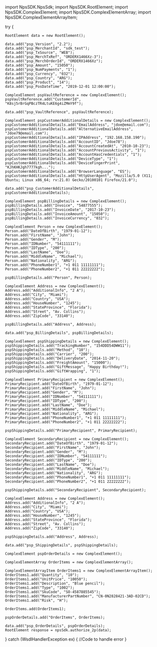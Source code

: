 import NpsSDK.NpsSdk;
import NpsSDK.RootElement;
import NpsSDK.ComplexElement;
import NpsSDK.ComplexElementArray;
import NpsSDK.ComplexElementArrayItem;

try {

    RootElement data = new RootElement();

    data.add("psp_Version", "2.2");
    data.add("psp_MerchantId", "sdk_test");
    data.add("psp_TxSource", "WEB");
    data.add("psp_MerchTxRef", "ORDERX1466Xz-3");
    data.add("psp_MerchOrderId", "ORDERX1466Xz");
    data.add("psp_Amount", "15050");
    data.add("psp_NumPayments", "1");
    data.add("psp_Currency", "032");
    data.add("psp_Country", "ARG");
    data.add("psp_Product", "14");
    data.add("psp_PosDateTime", "2019-12-01 12:00:00");

    ComplexElement pspVaultReference = new ComplexElement();
    pspVaultReference.add("CustomerId", "K8sj5rBrGqPBczTR4LtuKE6g4iZMmY9f");

    data.add("psp_VaultReference", pspVaultReference);

    ComplexElement pspCustomerAdditionalDetails = new ComplexElement();
    pspCustomerAdditionalDetails.add("EmailAddress", "jdoe@email.com");
    pspCustomerAdditionalDetails.add("AlternativeEmailAddress", "Jdoe79@email.com");
    pspCustomerAdditionalDetails.add("IPAddress", "192.168.158.190");
    pspCustomerAdditionalDetails.add("AccountID", "Jdoe78");
    pspCustomerAdditionalDetails.add("AccountCreatedAt", "2010-10-23");
    pspCustomerAdditionalDetails.add("AccountPreviousActivity", "1");
    pspCustomerAdditionalDetails.add("AccountHasCredentials", "1");
    pspCustomerAdditionalDetails.add("DeviceType", "1");
    pspCustomerAdditionalDetails.add("DeviceFingerPrint", "KJhKHKJgh7777kgh...");
    pspCustomerAdditionalDetails.add("BrowserLanguage", "ES");
    pspCustomerAdditionalDetails.add("HttpUserAgent", "Mozilla/5.0 (X11; Ubuntu; Linux x86_64; rv:21.0) Gecko/20100101 Firefox/21.0");

    data.add("psp_CustomerAdditionalDetails", pspCustomerAdditionalDetails);

    ComplexElement pspBillingDetails = new ComplexElement();
    pspBillingDetails.add("Invoice", "54877555");
    pspBillingDetails.add("InvoiceDate", "2017-10-23");
    pspBillingDetails.add("InvoiceAmount", "15050");
    pspBillingDetails.add("InvoiceCurrency", "032");

    ComplexElement Person = new ComplexElement();
    Person.add("DateOfBirth", "1979-01-12");
    Person.add("FirstName", "John");
    Person.add("Gender", "M");
    Person.add("IDNumber", "54111111");
    Person.add("IDType", "200");
    Person.add("LastName", "Doe");
    Person.add("MiddleName", "Michael");
    Person.add("Nationality", "ARG");
    Person.add("PhoneNumber1", "+1 011 11111111");
    Person.add("PhoneNumber2", "+1 011 22222222");

    pspBillingDetails.add("Person", Person);

    ComplexElement Address = new ComplexElement();
    Address.add("AdditionalInfo", "2 A");
    Address.add("City", "Miami");
    Address.add("Country", "USA");
    Address.add("HouseNumber", "1245");
    Address.add("StateProvince", "Florida");
    Address.add("Street", "Av. Collins");
    Address.add("ZipCode", "33140");

    pspBillingDetails.add("Address", Address);

    data.add("psp_BillingDetails", pspBillingDetails);

    ComplexElement pspShippingDetails = new ComplexElement();
    pspShippingDetails.add("TrackingNumber", "154DDD54DWW11");
    pspShippingDetails.add("Method", "10");
    pspShippingDetails.add("Carrier", "200");
    pspShippingDetails.add("DeliveryDate", "2014-11-20");
    pspShippingDetails.add("FreightAmount", "15000");
    pspShippingDetails.add("GiftMessage", "Happy Birthday!");
    pspShippingDetails.add("GiftWrapping", "1");

    ComplexElement PrimaryRecipient = new ComplexElement();
    PrimaryRecipient.add("DateOfBirth", "1979-01-12");
    PrimaryRecipient.add("FirstName", "John");
    PrimaryRecipient.add("Gender", "M");
    PrimaryRecipient.add("IDNumber", "54111111");
    PrimaryRecipient.add("IDType", "200");
    PrimaryRecipient.add("LastName", "Doe");
    PrimaryRecipient.add("MiddleName", "Michael");
    PrimaryRecipient.add("Nationality", "ARG");
    PrimaryRecipient.add("PhoneNumber1", "+1 011 11111111");
    PrimaryRecipient.add("PhoneNumber2", "+1 011 22222222");

    pspShippingDetails.add("PrimaryRecipient", PrimaryRecipient);

    ComplexElement SecondaryRecipient = new ComplexElement();
    SecondaryRecipient.add("DateOfBirth", "1979-01-12");
    SecondaryRecipient.add("FirstName", "John");
    SecondaryRecipient.add("Gender", "M");
    SecondaryRecipient.add("IDNumber", "54111111");
    SecondaryRecipient.add("IDType", "200");
    SecondaryRecipient.add("LastName", "Doe");
    SecondaryRecipient.add("MiddleName", "Michael");
    SecondaryRecipient.add("Nationality", "ARG");
    SecondaryRecipient.add("PhoneNumber1", "+1 011 11111111");
    SecondaryRecipient.add("PhoneNumber2", "+1 011 22222222");

    pspShippingDetails.add("SecondaryRecipient", SecondaryRecipient);

    ComplexElement Address = new ComplexElement();
    Address.add("AdditionalInfo", "2 A");
    Address.add("City", "Miami");
    Address.add("Country", "USA");
    Address.add("HouseNumber", "1245");
    Address.add("StateProvince", "Florida");
    Address.add("Street", "Av. Collins");
    Address.add("ZipCode", "33140");

    pspShippingDetails.add("Address", Address);

    data.add("psp_ShippingDetails", pspShippingDetails);

    ComplexElement pspOrderDetails = new ComplexElement();

    ComplexElementArray OrderItems = new ComplexElementArray();

    ComplexElementArrayItem OrderItems1 = new ComplexElementArrayItem();
    OrderItems1.add("Quantity", "10");
    OrderItems1.add("UnitPrice", "10050");
    OrderItems1.add("Description", "Blue pencil");
    OrderItems1.add("Type", "1002");
    OrderItems1.add("SkuCode", "SO-4587885545");
    OrderItems1.add("ManufacturerPartNumber", "CN-0N2828421-3AD-02CD");
    OrderItems1.add("Risk", "H");

    OrderItems.add(OrderItems1);

    pspOrderDetails.add("OrderItems", OrderItems);

    data.add("psp_OrderDetails", pspOrderDetails);
    RootElement response = npsSdk.authorize_2p(data);

} catch (WsdlHandlerException ex) {
    //Code to handle error
}
